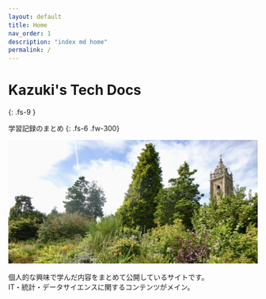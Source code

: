 ```yaml
---
layout: default
title: Home
nav_order: 1
description: "index md home"
permalink: /
---
```


# Kazuki's Tech Docs
{: .fs-9 }

学習記録のまとめ
{: .fs-6 .fw-300}

![header image](/assets/images/header.jpg)

個人的な興味で学んだ内容をまとめて公開しているサイトです。<br>
IT・統計・データサイエンスに関するコンテンツがメイン。
